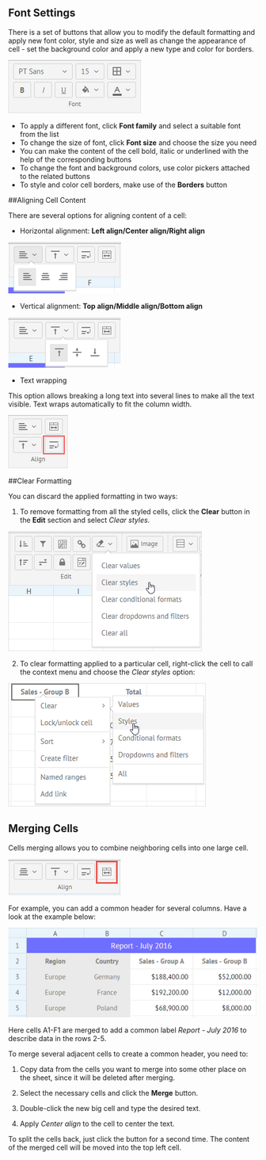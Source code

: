 ## Font Settings

There is a set of buttons that allow you to modify the default formatting and apply new font color, style and size as well as change the appearance of cell - set the background color and apply a new type and color for borders. 

![Format of Cells](img/formatting_cells.png)

- To apply a different font, click **Font family** and select a suitable font from the list
- To change the size of font, click **Font size** and choose the size you need
- You can make the content of the cell bold, italic or underlined with the help of the corresponding buttons
- To change the font and background colors, use color pickers attached to the related buttons
- To style and color cell borders, make use of the **Borders** button

##Aligning Cell Content

There are several options for aligning content of a cell:

- Horizontal alignment: **Left align/Center align/Right align**

![Horizontal Align](img/horizontal_alignment.png)

- Vertical alignment: **Top align/Middle align/Bottom align**

![Vertical Align](img/vertical_alignment.png)

- Text wrapping

This option allows breaking a long text into several lines to make all the text visible. Text wraps automatically to fit the column width.

![Text Wrap](img/text_wrap.png)

##Clear Formatting

You can discard the applied formatting in two ways:

1. To remove formatting from all the styled cells, click the **Clear** button in the **Edit** section and select *Clear styles*.

![Clear All Formatting](img/clear_formatting.png)

2. To clear formatting applied to a particular cell, right-click the cell to call the context menu and choose the *Clear styles* option:

![Clear Cell Formatting](img/clear_default_cell_format.png)


## Merging Cells 

Cells merging allows you to combine neighboring cells into one large cell. 

![Merge Button](img/merge_cells.png)

For example, you can add a common header for several columns. Have a look at the example below:

![Table Header](img/merging_cells.png) 

Here cells A1-F1 are merged to add a common label *Report - July 2016* to describe data in the rows 2-5.

To merge several adjacent cells to create a common header, you need to:

1. Copy data from the cells you want to merge into some other place on the sheet, since it will be deleted after merging. 

2. Select the necessary cells and click the **Merge** button.

3. Double-click the new big cell and type the desired text.

4. Apply *Center align* to the cell to center the text.

To split the cells back, just click the button for a second time. The content of the merged cell will be moved into the top left cell.

